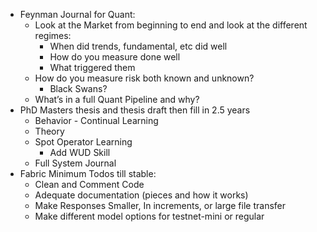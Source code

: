 - Feynman Journal for Quant:
    - Look at the Market from beginning to end and look at the different regimes:
        - When did trends, fundamental, etc did well
        - How do you measure done well
        - What triggered them
    - How do you measure risk both known and unknown?
        - Black Swans?
    - What’s in a full Quant Pipeline and why?
- PhD Masters thesis and thesis draft then fill in 2.5 years
    - Behavior - Continual Learning
    - Theory
    - Spot Operator Learning
        - Add WUD Skill
    - Full System Journal
- Fabric Minimum Todos till stable:
    - Clean and Comment Code
    - Adequate documentation (pieces and how it works)
    - Make Responses Smaller, In increments, or large file transfer
    - Make different model options for testnet-mini or regular
